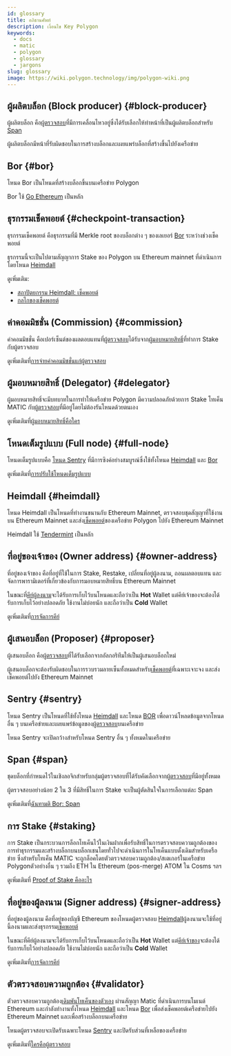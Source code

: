 ```yaml
---
id: glossary
title: อภิธานศัพท์
description: เงื่อนไข Key Polygon
keywords:
  - docs
  - matic
  - polygon
  - glossary
  - jargons
slug: glossary
image: https://wiki.polygon.technology/img/polygon-wiki.png
---
```


## ผู้ผลิตบล็อก (Block producer) {#block-producer}

ผู้ผลิตบล็อก คือ[ผู้ตรวจสอบ](#validator)ที่มีการเคลื่อนไหวอยู่ซึ่งได้รับเลือกให้ทำหน้าที่เป็นผู้ผลิตบล็อกสำหรับ [Span](#span)

ผู้ผลิตบล็อกมีหน้าที่รับผิดชอบในการสร้างบล็อกและเผยแพร่บล็อกที่สร้างขึ้นไปยังเครือข่าย

## Bor {#bor}

โหนด Bor เป็นโหนดที่สร้างบล็อกขึ้นบนเครือข่าย Polygon

Bor ใช้ [Go Ethereum](https://geth.ethereum.org/) เป็นหลัก

## ธุรกรรมเช็คพอยต์ {#checkpoint-transaction}

ธุรกรรมเช็คพอยต์ คือธุรกรรมที่มี Merkle root ของบล็อกต่าง ๆ ของเลเยอร์ [Bor](#bor) ระหว่างช่วงเช็คพอยต์

ธุรกรรมนี้จะเป็นไปตามสัญญาการ Stake ของ Polygon บน Ethereum mainnet ที่ดำเนินการโดยโหนด [Heimdall](#heimdall)

ดูเพิ่มเติม:

* [สถาปัตยกรรม Heimdall: เช็คพอยต์](/docs/pos/heimdall/checkpoint)
* [กลไกของเช็คพอยต์](/docs/maintain/validator/core-components/checkpoint-mechanism)

## ค่าคอมมิชชั่น (Commission) {#commission}

ค่าคอมมิชชั่น คือเปอร์เซ็นต์ของผลตอบแทนที่[ผู้ตรวจสอบ](#validator)ได้รับจาก[ผู้มอบหมายสิทธิ์](#delegator)ที่ทำการ Stake กับผู้ตรวจสอบ

ดูเพิ่มเติมที่[การจ่ายค่าคอมมิชชั่นแก่ผู้ตรวจสอบ](/docs/maintain/validate/validator-commission-operations)

## ผู้มอบหมายสิทธิ์ (Delegator) {#delegator}

ผู้มอบหมายสิทธิ์จะมีบทบาทในการทำให้เครือข่าย Polygon มีความปลอดภัยด้วยการ Stake โทเค็น MATIC กับ[ผู้ตรวจสอบ](#validator)ที่มีอยู่โดยไม่ต้องรันโหนดด้วยตนเอง

ดูเพิ่มเติมที่[ผู้มอบหมายสิทธิ์คือใคร](/docs/maintain/polygon-basics/who-is-delegator)

## โหนดเต็มรูปแบบ (Full node) {#full-node}

โหนดเต็มรูปแบบคือ [โหนด Sentry](#sentry) ที่มีการซิงค์อย่างสมบูรณ์ซึ่งใช้ทั้งโหนด [Heimdall](#heimdall) และ [Bor](#bor)

ดูเพิ่มเติมที่[การปรับใช้โหนดเต็มรูปแบบ](/docs/operate/full-node-deployment)

## Heimdall {#heimdall}

โหนด Heimdall เป็นโหนดที่ทำงานขนานกับ Ethereum Mainnet, ตรวจสอบชุดสัญญาที่ใช้งานบน Ethereum Mainnet และส่ง[เช็คพอยต์](#checkpoint-transaction)ของเครือข่าย Polygon ไปยัง Ethereum Mainnet

Heimdall  ใช้ [Tendermint](https://tendermint.com/) เป็นหลัก

## ที่อยู่ของเจ้าของ (Owner address) {#owner-address}

ที่อยู่ของเจ้าของ คือที่อยู่ที่ใช้ในการ Stake, Restake, เปลี่ยนที่อยู่ผู้ลงนาม, ถอนผลตอบแทน และจัดการพารามิเตอร์ที่เกี่ยวข้องกับการมอบหมายสิทธิ์บน Ethereum Mainnet

ในขณะที่[คีย์ผู้ลงนาม](#signer-address)จะได้รับการเก็บไว้บนโหนดและถือว่าเป็น **Hot** Wallet แต่คีย์เจ้าของจะต้องได้รับการเก็บไว้อย่างปลอดภัย ใช้งานไม่บ่อยนัก และถือว่าเป็น **Cold** Wallet

ดูเพิ่มเติมที่[การจัดการคีย์](validator/core-components/key-management.md)

## ผู้เสนอบล็อก (Proposer) {#proposer}

ผู้เสนอบล็อก คือ[ผู้ตรวจสอบ](#validator)ที่ได้รับเลือกจากอัลกอริทึมให้เป็นผู้เสนอบล็อกใหม่

ผู้เสนอบล็อกจะต้องรับผิดชอบในการรวบรวมลายเซ็นทั้งหมดสำหรับ[เช็คพอยต์](#checkpoint-transaction)ที่เฉพาะเจาะจง และส่งเช็คพอยต์ไปยัง Ethereum Mainnet

## Sentry {#sentry}

โหนด Sentry เป็นโหนดที่ใช้ทั้งโหนด [Heimdall](#heimdall) และโหนด [BOR](#bor) เพื่อดาวน์โหลดข้อมูลจากโหนดอื่น ๆ บนเครือข่ายและเผยแพร่ข้อมูลของ[ผู้ตรวจสอบ](#validator)บนเครือข่าย

โหนด Sentry จะเปิดกว้างสำหรับโหนด Sentry อื่น ๆ ทั้งหมดในเครือข่าย

## Span {#span}

ชุดบล็อกที่กำหนดไว้ในเชิงลอจิกสำหรับกลุ่มผู้ตรวจสอบที่ได้รับคัดเลือกจาก[ผู้ตรวจสอบ](#validator)ที่มีอยู่ทั้งหมด

ผู้ตรวจสอบอย่างน้อย 2 ใน 3 ที่มีสิทธิ์ในการ Stake จะเป็นผู้ตัดสินใจในการเลือกแต่ละ Span

ดูเพิ่มเติมที่[ฉันทามติ Bor: Span](/docs/pos/bor/consensus.md#span)

## การ Stake {#staking}

การ Stake เป็นกระบวนการล็อกโทเค็นไว้ในเงินฝากเพื่อรับสิทธิ์ในการตรวจสอบความถูกต้องของการทำธุรกรรมและสร้างบล็อกบนบล็อกเชนโดยทั่วไปจะดำเนินการในโทเค็นแบบดั้งเดิมสำหรับเครือข่าย ซึ่งสำหรับโทเค็น MATIC จะถูกล็อคโดยตัวตรวจสอบความถูกต้อง/สเตเกอร์ในเครือข่าย Polygonตัวอย่างอื่น ๆ รวมถึง ETH ใน Ethereum (pos-merge) ATOM ใน Cosms ฯลฯ

ดูเพิ่มเติมที่ [Proof of Stake คืออะไร](polygon-basics/what-is-proof-of-stake.md)

## ที่อยู่ของผู้ลงนาม (Signer address) {#signer-address}

ที่อยู่ของผู้ลงนาม คือที่อยู่ของบัญชี Ethereum ของโหนดผู้ตรวจสอบ [Heimdall](#heimdall)ผู้ลงนามจะใช้ที่อยู่นี้ลงนามและส่งธุรกรรม[เช็คพอยต์](#checkpoint-transaction)

ในขณะที่คีย์ผู้ลงนามจะได้รับการเก็บไว้บนโหนดและถือว่าเป็น **Hot** Wallet แต่[คีย์เจ้าของ](#owner-address)จะต้องได้รับการเก็บไว้อย่างปลอดภัย ใช้งานไม่บ่อยนัก และถือว่าเป็น **Cold** Wallet

ดูเพิ่มเติมที่[การจัดการคีย์](validator/core-components/key-management.md)

## ตัวตรวจสอบความถูกต้อง {#validator}

ตัวตรวจสอบความถูกต้อง[เดิมพันโทเค็นของตัวเอง](/docs/maintain/validate/validator-staking-operations) ผ่านสัญญา Matic ที่ดำเนินการบนโมเนต์ Ethereum และกำลังทำงานทั้งโหนด [Heimdall](#heimdall) และโหนด [Bor](#bor) เพื่อส่งเช็คพอยต์เครือข่ายไปยัง Ethereum Mainnet และเพื่อสร้างบล็อกบนเครือข่าย

โหนดผู้ตรวจสอบจะเปิดรับเฉพาะโหนด [Sentry](#sentry) และปิดรับส่วนที่เหลือของเครือข่าย

ดูเพิ่มเติมที่[ใครคือผู้ตรวจสอบ](polygon-basics/who-is-validator.md)
